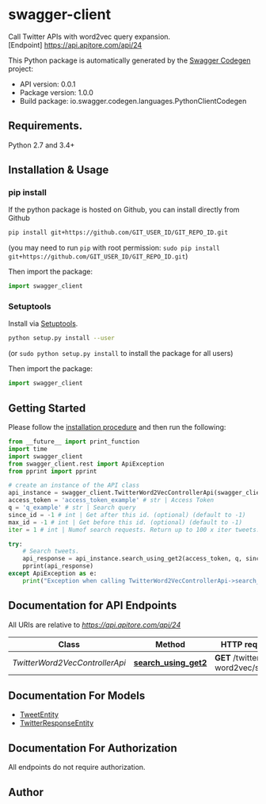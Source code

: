 # swagger-client
Call Twitter APIs with word2vec query expansion.<BR />[Endpoint] https://api.apitore.com/api/24

This Python package is automatically generated by the [Swagger Codegen](https://github.com/swagger-api/swagger-codegen) project:

- API version: 0.0.1
- Package version: 1.0.0
- Build package: io.swagger.codegen.languages.PythonClientCodegen

## Requirements.

Python 2.7 and 3.4+

## Installation & Usage
### pip install

If the python package is hosted on Github, you can install directly from Github

```sh
pip install git+https://github.com/GIT_USER_ID/GIT_REPO_ID.git
```
(you may need to run `pip` with root permission: `sudo pip install git+https://github.com/GIT_USER_ID/GIT_REPO_ID.git`)

Then import the package:
```python
import swagger_client 
```

### Setuptools

Install via [Setuptools](http://pypi.python.org/pypi/setuptools).

```sh
python setup.py install --user
```
(or `sudo python setup.py install` to install the package for all users)

Then import the package:
```python
import swagger_client
```

## Getting Started

Please follow the [installation procedure](#installation--usage) and then run the following:

```python
from __future__ import print_function
import time
import swagger_client
from swagger_client.rest import ApiException
from pprint import pprint

# create an instance of the API class
api_instance = swagger_client.TwitterWord2VecControllerApi(swagger_client.ApiClient(configuration))
access_token = 'access_token_example' # str | Access Token
q = 'q_example' # str | Search query
since_id = -1 # int | Get after this id. (optional) (default to -1)
max_id = -1 # int | Get before this id. (optional) (default to -1)
iter = 1 # int | Numof search requests. Return up to 100 x iter tweets. (optional) (default to 1)

try:
    # Search tweets.
    api_response = api_instance.search_using_get2(access_token, q, since_id=since_id, max_id=max_id, iter=iter)
    pprint(api_response)
except ApiException as e:
    print("Exception when calling TwitterWord2VecControllerApi->search_using_get2: %s\n" % e)

```

## Documentation for API Endpoints

All URIs are relative to *https://api.apitore.com/api/24*

Class | Method | HTTP request | Description
------------ | ------------- | ------------- | -------------
*TwitterWord2VecControllerApi* | [**search_using_get2**](docs/TwitterWord2VecControllerApi.md#search_using_get2) | **GET** /twitter-word2vec/search | Search tweets.


## Documentation For Models

 - [TweetEntity](docs/TweetEntity.md)
 - [TwitterResponseEntity](docs/TwitterResponseEntity.md)


## Documentation For Authorization

 All endpoints do not require authorization.


## Author



